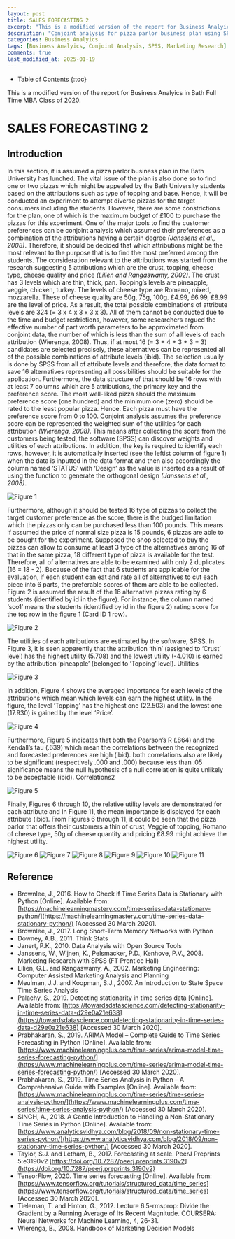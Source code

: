 ```yaml
---
layout: post
title: SALES FORECASTING 2
excerpt: "This is a modified version of the report for Business Analyics in Bath Full Time MBA Class of 2020."
description: "Conjoint analysis for pizza parlor business plan using SPSS. Customer preference modeling with budget constraints."
categories: Business Analyics
tags: [Business Analyics, Conjoint Analysis, SPSS, Marketing Research]
comments: true
last_modified_at: 2025-01-19
---
```


* Table of Contents
{:toc}

This is a modified version of the report for Business Analyics in Bath Full Time MBA Class of 2020.

# SALES FORECASTING 2

## Introduction
In this section, it is assumed a pizza parlor business plan in the Bath University has lunched.  The vital issue of the plan is also done so to find one or two pizzas which might be appealed by the Bath University students based on the attributions such as type of topping and base.  Hence, it will be conducted an experiment to attempt diverse pizzas for the target consumers including the students.  However, there are some constrictions for the plan, one of which is the maximum budget of £100 to purchase the pizzas for this experiment.  One of the major tools to find the customer preferences can be conjoint analysis which assumed their preferences as a combination of the attributions having a certain degree <cite>(Janssens et al., 2008)</cite>.  Therefore, it should be decided that which attributions might be the most relevant to the purpose that is to find the most preferred among the students.  The consideration relevant to the attributions was started from the research suggesting 5 attributions which are the crust, topping, cheese type, cheese quality and price <cite>(Lilien and Rangaswamy, 2002)</cite>.  The crust has 3 levels which are thin, thick, pan.  Topping’s levels are pineapple, veggie, chicken, turkey.  The levels of cheese type are Romano, mixed, mozzarella.  These of cheese quality are 50g, 75g, 100g.  £4.99, £6.99, £8.99 are the level of price.  As a result, the total possible combinations of attribute levels are 324 (= 3 x 4 x 3 x 3 x 3).  All of them cannot be conducted due to the time and budget restrictions, however, some researchers argued the effective number of part worth parameters to be approximated from conjoint data, the number of which is less than the sum of all levels of each attribution (Wierenga, 2008).  Thus, if at most 16 (= 3 + 4 + 3 + 3 + 3) candidates are selected precisely, these alternatives can be represented all of the possible combinations of attribute levels (ibid).  The selection usually is done by SPSS from all of attribute levels and therefore, the data format to save 16 alternatives representing all possibilities should be suitable for the application.  Furthermore, the data structure of that should be 16 rows with at least 7 columns which are 5 attributions, the primary key and the preference score.  The most well-liked pizza should the maximum preference score (one hundred) and the minimum one (zero) should be rated to the least popular pizza.  Hence. Each pizza must have the preference score from 0 to 100.  Conjoint analysis assumes the preference score can be represented the weighted sum of the utilities for each attribution <cite>(Wierenga, 2008)</cite>.  This means after collecting the score from the customers being tested, the software (SPSS) can discover weights and utilities of each attributions.  In addition, the key is required to identify each rows, however, it is automatically inserted (see the leftist column of figure 1) when the data is inputted in the data format and then also accordingly the column named ‘STATUS’ with ‘Design’ as the value is inserted as a result of using the function to generate the orthogonal design <cite>(Janssens et al., 2008)</cite>.

![Figure 1](https://res.cloudinary.com/djiyxp5ax/image/upload/v1623989695/Figure_1_gtuehf.png "Figure 1")

Furthermore, although it should be tested 16 type of pizzas to collect the target customer preference as the score, there is the budged limitation which the pizzas only can be purchased less than 100 pounds.  This means if assumed the price of normal size pizza is 15 pounds, 6 pizzas are able to be bought for the experiment.  Supposed the shop selected to buy the pizzas can allow to consume at least 3 type of the alternatives among 16 of that in the same pizza, 18 different type of pizza is available for the test.  Therefore, all of alternatives are able to be examined with only 2 duplicates (16 = 18 - 2).  Because of the fact that 6 students are applicable for the evaluation, if each student can eat and rate all of alternatives to cut each piece into 6 parts, the preferable scores of them are able to be collected.  Figure 2 is assumed the result of the 16 alternative pizzas rating by 6 students (identified by id in the figure).  For instance, the column named ‘sco1’ means the students (identified by id in the figure 2) rating score for the top row in the figure 1 (Card ID 1 row).   
 
![Figure 2](https://res.cloudinary.com/djiyxp5ax/image/upload/v1623989696/Figure_2_k2ig2k.png "Figure 2")

The utilities of each attributions are estimated by the software, SPSS.  In Figure 3, it is seen apparently that the attribution ‘thin’ (assigned to ‘Crust’ level) has the highest utility (5.708) and the lowest utility (-4.010) is earned by the attribution ‘pineapple’ (belonged to ‘Topping’ level). 
Utilities 
 
![Figure 3](https://res.cloudinary.com/djiyxp5ax/image/upload/v1623989695/Figure_3_bghixu.png "Figure 3")

In addition, Figure 4 shows the averaged importance for each levels of the attributions which mean which levels can earn the highest utility.  In the figure, the level ‘Topping’ has the highest one (22.503) and the lowest one (17.930) is gained by the level ‘Price’.

![Figure 4](https://res.cloudinary.com/djiyxp5ax/image/upload/v1623989695/Figure_4_qdicuj.png "Figure 4")

Furthermore, Figure 5 indicates that both the Pearson’s R (.864) and the Kendall’s tau (.639) which mean the correlations between the recognized and forecasted preferences are high (ibid).  both correlations also are likely to be significant (respectively .000 and .000) because less than .05 significance means the null hypothesis of a null correlation is quite unlikely to be acceptable (ibid). 
Correlations2 

![Figure 5](https://res.cloudinary.com/djiyxp5ax/image/upload/v1623989695/Figure_5_qxihdw.png "Figure 5")

Finally, Figures 6 through 10, the relative utility levels are demonstrated for each attribute and In Figure 11, the mean importance is displayed for each attribute (ibid).  From Figures 6 through 11, it could be seen that the pizza parlor that offers their customers a thin of crust, Veggie of topping, Romano of cheese type, 50g of cheese quantity and pricing £8.99 might achieve the highest utility.  

![Figure 6](https://res.cloudinary.com/djiyxp5ax/image/upload/v1598684071/%E5%9B%B36.png "Figure 6")
![Figure 7](https://res.cloudinary.com/djiyxp5ax/image/upload/v1598684178/%E5%9B%B37.png "Figure 7")
![Figure 8](https://res.cloudinary.com/djiyxp5ax/image/upload/v1598684256/%E5%9B%B38.png "Figure 8")
![Figure 9](https://res.cloudinary.com/djiyxp5ax/image/upload/v1598684355/%E5%9B%B39.png "Figure 9")
![Figure 10](https://res.cloudinary.com/djiyxp5ax/image/upload/v1598685868/%E5%9B%B310.png "Figure 10")
![Figure 11](https://res.cloudinary.com/djiyxp5ax/image/upload/v1598685920/%E5%9B%B311.png "Figure 11")

## Reference
* Brownlee, J., 2016. How to Check if Time Series Data is Stationary with Python [Online]. Available from: [https://machinelearningmastery.com/time-series-data-stationary-python/](https://machinelearningmastery.com/time-series-data-stationary-python/) [Accessed 30 March 2020].
* Brownlee, J., 2017. Long Short-Term Memory Networks with Python
* Downey, A.B., 2011. Think Stats
* Janert, P.K., 2010. Data Analysis with Open Source Tools
* Janssens, W., Wijnen, K., Pelsmacker, P.D., Kenhove, P.V., 2008. Marketing Research with SPSS (FT Prentice Hall)
* Lilien, G.L. and Rangaswamy, A., 2002. Marketing Engineering: Computer Assisted Marketing Analysis and Planning
* Meulman, J.J. and Koopman, S.J., 2007. An Introduction to State Space Time Series Analysis
* Palachy, S., 2019. Detecting stationarity in time series data [Online]. Available from: [https://towardsdatascience.com/detecting-stationarity-in-time-series-data-d29e0a21e638](https://towardsdatascience.com/detecting-stationarity-in-time-series-data-d29e0a21e638) [Accessed 30 March 2020].
* Prabhakaran, S., 2019. ARIMA Model – Complete Guide to Time Series Forecasting in Python [Online]. Available from: [https://www.machinelearningplus.com/time-series/arima-model-time-series-forecasting-python/](https://www.machinelearningplus.com/time-series/arima-model-time-series-forecasting-python/) [Accessed 30 March 2020].
* Prabhakaran, S., 2019. Time Series Analysis in Python – A Comprehensive Guide with Examples [Online]. Available from: [https://www.machinelearningplus.com/time-series/time-series-analysis-python/](https://www.machinelearningplus.com/time-series/time-series-analysis-python/) [Accessed 30 March 2020].
* SINGH, A., 2018. A Gentle Introduction to Handling a Non-Stationary Time Series in Python [Online]. Available from: [https://www.analyticsvidhya.com/blog/2018/09/non-stationary-time-series-python/](https://www.analyticsvidhya.com/blog/2018/09/non-stationary-time-series-python/) [Accessed 30 March 2020].
* Taylor, S.J. and Letham, B., 2017. Forecasting at scale. PeerJ Preprints 5:e3190v2 [https://doi.org/10.7287/peerj.preprints.3190v2](https://doi.org/10.7287/peerj.preprints.3190v2)
* TensorFlow, 2020. Time series forecasting [Online]. Available from: [https://www.tensorflow.org/tutorials/structured_data/time_series](https://www.tensorflow.org/tutorials/structured_data/time_series) [Accessed 30 March 2020].
* Tieleman, T. and Hinton, G., 2012. Lecture 6.5-rmsprop: Divide the Gradient by a Running Average of Its Recent Magnitude. COURSERA: Neural Networks for Machine Learning, 4, 26-31.
* Wierenga, B., 2008. Handbook of Marketing Decision Models

<!-- {% include cta.html %} -->
<!-- {% include related-by-tags.html %} -->
